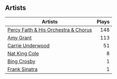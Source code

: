 ## Artists
Artists | Plays 
----- | -----: 
[Percy Faith & His Orchestra & Chorus](/artists/percy-faith-his-orchestra-chorus-30066836) | 148
[Amy Grant](/artists/amy-grant-3053) | 113
[Carrie Underwood](/artists/carrie-underwood-89416) | 51
[Nat King Cole](/artists/nat-king-cole-3428) | 8
[Bing Crosby](/artists/bing-crosby-1864) | 1
[Frank Sinatra](/artists/frank-sinatra-739) | 1

